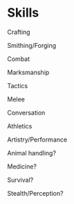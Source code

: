 # Skills



Crafting

Smithing/Forging



Combat

Marksmanship

Tactics

Melee



Conversation



Athletics



Artistry/Performance



Animal handling?



Medicine?



Survival?



Stealth/Perception?





